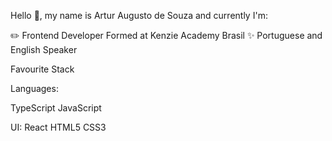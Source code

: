 Hello 👋, my name is Artur Augusto de Souza and currently I'm:


✏️ Frontend Developer Formed at Kenzie Academy Brasil
✨ Portuguese and English Speaker




Favourite Stack

Languages:

TypeScript JavaScript

UI:
React HTML5 CSS3
